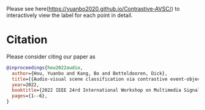 Please see here(https://yuanbo2020.github.io/Contrastive-AVSC/) to interactively view the label for each point in detail.

# Citation
Please consider citing our paper as

```bibtex
@inproceedings{hou2022audio,
  author={Hou, Yuanbo and Kang, Bo and Botteldooren, Dick},
  title={{Audio-visual scene classification via contrastive event-object alignment and semantic-based fusion}},
  year=2022,
  booktitle={2022 IEEE 24rd International Workshop on Multimedia Signal Processing (MMSP)}, 
  pages={1--6},
}
```
